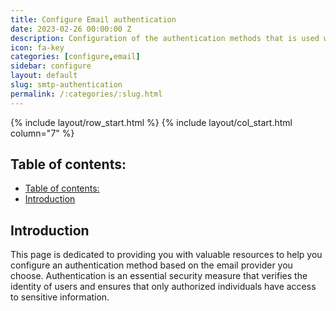 ```yaml
---
title: Configure Email authentication
date: 2023-02-26 00:00:00 Z
description: Configuration of the authentication methods that is used with SMTP
icon: fa-key
categories: [configure,email]
sidebar: configure
layout: default
slug: smtp-authentication
permalink: /:categories/:slug.html
---
```


{% include layout/row_start.html %}
{% include layout/col_start.html column="7" %}

## Table of contents:
- [Table of contents:](#table-of-contents)
- [Introduction](#introduction)

## Introduction
This page is dedicated to providing you with valuable resources to help you configure an authentication method based on the email provider you choose. Authentication is an essential security measure that verifies the identity of users and ensures that only authorized individuals have access to sensitive information.

